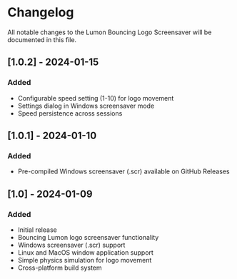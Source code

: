 # Changelog
All notable changes to the Lumon Bouncing Logo Screensaver will be documented in this file.

## [1.0.2] - 2024-01-15
### Added
- Configurable speed setting (1-10) for logo movement
- Settings dialog in Windows screensaver mode
- Speed persistence across sessions

## [1.0.1] - 2024-01-10
### Added
- Pre-compiled Windows screensaver (.scr) available on GitHub Releases

## [1.0] - 2024-01-09
### Added
- Initial release
- Bouncing Lumon logo screensaver functionality
- Windows screensaver (.scr) support
- Linux and MacOS window application support
- Simple physics simulation for logo movement
- Cross-platform build system